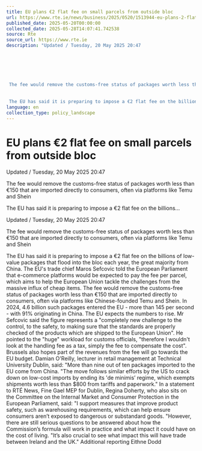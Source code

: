 ```yaml
---
title: EU plans €2 flat fee on small parcels from outside bloc
url: https://www.rte.ie/news/business/2025/0520/1513944-eu-plans-2-flat-fee-on-small-parcels-from-outside-bloc/
published_date: 2025-05-20T00:00:00
collected_date: 2025-05-28T14:07:41.742538
source: Rte
source_url: https://www.rte.ie
description: "Updated / Tuesday, 20 May 2025 20:47
 
 
 
 
 
 
 The fee would remove the customs-free status of packages worth less than €150 that are imported directly to consumers, often via platforms like Temu and Shein 
 
 
 The EU has said it is preparing to impose a €2 flat fee on the billions..."
language: en
collection_type: policy_landscape
---
```


# EU plans €2 flat fee on small parcels from outside bloc

Updated / Tuesday, 20 May 2025 20:47
 
 
 
 
 
 
 The fee would remove the customs-free status of packages worth less than €150 that are imported directly to consumers, often via platforms like Temu and Shein 
 
 
 The EU has said it is preparing to impose a €2 flat fee on the billions...

Updated / Tuesday, 20 May 2025 20:47

The fee would remove the customs-free status of packages worth less than €150 that are imported directly to consumers, often via platforms like Temu and Shein

The EU has said it is preparing to impose a €2 flat fee on the billions of low-value packages that flood into the bloc each year, the great majority from China. 
 The EU's trade chief Maros Sefcovic told the European Parliament that e-commerce platforms would be expected to pay the fee per parcel, which aims to help the European Union tackle the challenges from the massive influx of cheap items. 
 The fee would remove the customs-free status of packages worth less than €150 that are imported directly to consumers, often via platforms like Chinese-founded Temu and Shein. 
 In 2024, 4.6 billion such packages entered the EU - more than 145 per second - with 91% originating in China. The EU expects the numbers to rise. 
 Mr Sefcovic said the figure represents a "completely new challenge to the control, to the safety, to making sure that the standards are properly checked of the products which are shipped to the European Union". 
 He pointed to the "huge" workload for customs officials, "therefore I wouldn't look at the handling fee as a tax, simply the fee to compensate the cost". 
 Brussels also hopes part of the revenues from the fee will go towards the EU budget. 
 Damian O'Reilly, lecturer in retail management at Technical University Dublin, said: "More than nine out of ten packages imported to the EU come from China. 
 "The move follows similar efforts by the US to crack down on low-cost imports by ending its 'de minimis’ regime, which exempts shipments worth less than $800 from tariffs and paperwork." 
 In a statement to RTÉ News, Fine Gael MEP for Dublin, Regina Doherty, who also sits on the Committee on the Internal Market and Consumer Protection in the European Parliament, said: "I support measures that improve product safety, such as warehousing requirements, which can help ensure consumers aren’t exposed to dangerous or substandard goods. 
 "However, there are still serious questions to be answered about how the Commission’s formula will work in practice and what impact it could have on the cost of living. 
 "It’s also crucial to see what impact this will have trade between Ireland and the UK." 
 Additional reporting Eithne Dodd